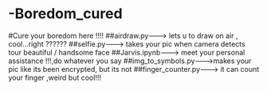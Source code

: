 # -Boredom_cured
#Cure your boredom here !!!!
##airdraw.py---> lets u to draw on air , cool...right ??????
##selfie.py---> takes your pic when camera detects tour beautiful / handsome face
##Jarvis.ipynb---> meet your personal assistance !!!,do whatever you say
##img_to_symbols.py--->makes your pic like its been encrypted, but its not 
##finger_counter.py---> it can count your finger ,weird but cool!!!
